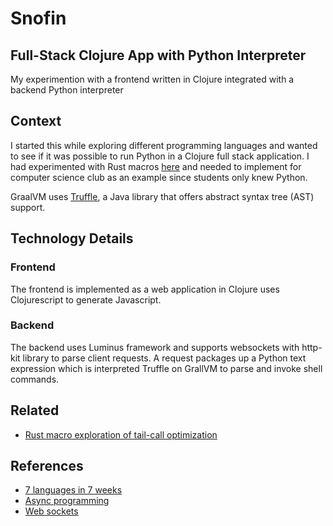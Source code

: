 # Snofin

## Full-Stack Clojure App with Python Interpreter

My experimention with a frontend written in Clojure integrated with a backend Python interpreter

## Context
I started this while exploring different programming languages and wanted to see if it was possible to run Python in a Clojure full stack application.  I had experimented with Rust macros [here](https://github.com/LukeAlbarracin/recursion-rust) and needed to implement for computer science club as an example since students only knew Python.

GraalVM uses [Truffle](https://www.graalvm.org/reference-manual/java-on-truffle/), a Java library that offers abstract syntax tree (AST) support.

## Technology Details

### Frontend
The frontend is implemented as a web application in Clojure uses Clojurescript to generate Javascript.

### Backend
The backend uses Luminus framework and supports websockets with http-kit library to parse client requests.  A request packages up a Python text expression which is interpreted Truffle on GrallVM to parse and invoke shell commands.

## Related
- [Rust macro exploration of tail-call optimization](https://github.com/LukeAlbarracin/recursion-rust)

## References
- [7 languages in 7 weeks](https://pragprog.com/titles/btlang/seven-languages-in-seven-weeks/)
- [Async programming](https://www.braveclojure.com/core-async/)
- [Web sockets](https://luminusweb.com/docs/websockets.html)
